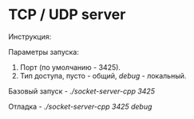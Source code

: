 # TCP / UDP server

Инструкция:

Параметры запуска:

1. Порт (по умолчанию - 3425).
2. Тип доступа, пусто - общий, *debug* - локальный.

Базовый запуск - _./socket-server-cpp 3425_

Отладка - _./socket-server-cpp 3425 debug_
